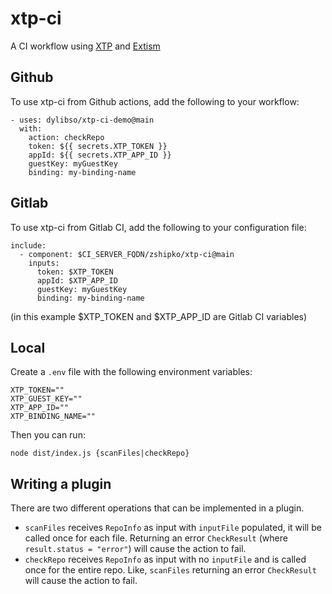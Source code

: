 # xtp-ci

A CI workflow using [XTP](https://www.getxtp.com/) and [Extism](https://github.com/extism/extism)

## Github

To use xtp-ci from Github actions, add the following to your workflow:

```
- uses: dylibso/xtp-ci-demo@main
  with:
    action: checkRepo
    token: ${{ secrets.XTP_TOKEN }}
    appId: ${{ secrets.XTP_APP_ID }}
    guestKey: myGuestKey
    binding: my-binding-name
```


## Gitlab

To use xtp-ci from Gitlab CI, add the following to your configuration file:

```
include:
  - component: $CI_SERVER_FQDN/zshipko/xtp-ci@main
    inputs:
      token: $XTP_TOKEN
      appId: $XTP_APP_ID
      guestKey: myGuestKey
      binding: my-binding-name
```

(in this example $XTP_TOKEN and $XTP_APP_ID are Gitlab CI variables)

## Local

Create a `.env` file with the following environment variables:

```
XTP_TOKEN=""
XTP_GUEST_KEY=""
XTP_APP_ID=""
XTP_BINDING_NAME=""
```

Then you can run:

```
node dist/index.js {scanFiles|checkRepo}
```

## Writing a plugin

There are two different operations that can be implemented in a plugin.

- `scanFiles` receives `RepoInfo` as input with `inputFile` populated, it will
  be called once for each file. Returning an error `CheckResult` (where `result.status = "error"`)
  will cause the action to fail.
- `checkRepo` receives `RepoInfo` as input with no `inputFile` and is called once
  for the entire repo. Like, `scanFiles` returning an error `CheckResult` will
  cause the action to fail. 

